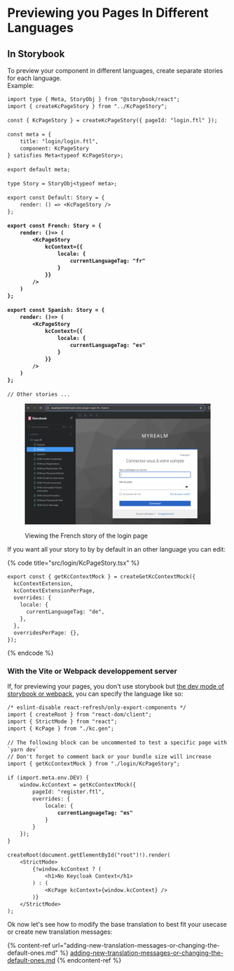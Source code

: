 # Previewing you Pages In Different Languages

## In Storybook

To preview your component in different languages, create separate stories for each language.\
Example:

<pre class="language-tsx" data-title="src/login/pages/Login.stories.tsx"><code class="lang-tsx">import type { Meta, StoryObj } from "@storybook/react";
import { createKcPageStory } from "../KcPageStory";

const { KcPageStory } = createKcPageStory({ pageId: "login.ftl" });

const meta = {
    title: "login/login.ftl",
    component: KcPageStory
} satisfies Meta&#x3C;typeof KcPageStory>;

export default meta;

type Story = StoryObj&#x3C;typeof meta>;

export const Default: Story = {
    render: () => &#x3C;KcPageStory />
};

<strong>export const French: Story = {
</strong><strong>    render: ()=> (
</strong><strong>        &#x3C;KcPageStory
</strong><strong>            kcContext={{
</strong><strong>                locale: {
</strong><strong>                    currentLanguageTag: "fr"
</strong><strong>                }
</strong><strong>            }}
</strong><strong>        />
</strong><strong>    )
</strong><strong>};
</strong>
<strong>export const Spanish: Story = {
</strong><strong>    render: ()=> (
</strong><strong>        &#x3C;KcPageStory
</strong><strong>            kcContext={{
</strong><strong>                locale: {
</strong><strong>                    currentLanguageTag: "es"
</strong><strong>                }
</strong><strong>            }}
</strong><strong>        />
</strong><strong>    )
</strong><strong>};
</strong>
// Other stories ...
</code></pre>

<figure><img src="../.gitbook/assets/image (7).png" alt=""><figcaption><p>Viewing the French story of the login page</p></figcaption></figure>

If you want all your story to by by default in an other language you can edit:

{% code title="src/login/KcPageStory.tsx" %}
```tsx
export const { getKcContextMock } = createGetKcContextMock({
  kcContextExtension,
  kcContextExtensionPerPage,
  overrides: {
    locale: {
      currentLanguageTag: "de",
    },
  },
  overridesPerPage: {},
});
```
{% endcode %}

### With the Vite or Webpack developpement server

If, for previewing your pages, you don't use storybook but [the dev mode of storybook or webpack](../testing-your-theme/with-vite-or-webpack-in-dev-mode.md), you can specify the language like so:

<pre class="language-tsx" data-title="src/main.tsx"><code class="lang-tsx">/* eslint-disable react-refresh/only-export-components */
import { createRoot } from "react-dom/client";
import { StrictMode } from "react";
import { KcPage } from "./kc.gen";

// The following block can be uncommented to test a specific page with `yarn dev`
// Don't forget to comment back or your bundle size will increase
import { getKcContextMock } from "./login/KcPageStory";

if (import.meta.env.DEV) {
    window.kcContext = getKcContextMock({
        pageId: "register.ftl",
        overrides: {
            locale: {
<strong>                currentLanguageTag: "es"
</strong>            }
        }
    });
}

createRoot(document.getElementById("root")!).render(
    &#x3C;StrictMode>
        {!window.kcContext ? (
            &#x3C;h1>No Keycloak Context&#x3C;/h1>
        ) : (
            &#x3C;KcPage kcContext={window.kcContext} />
        )}
    &#x3C;/StrictMode>
);
</code></pre>

Ok now let's see how to modify the base translation to best fit your usecase or create new translation messages:&#x20;

{% content-ref url="adding-new-translation-messages-or-changing-the-default-ones.md" %}
[adding-new-translation-messages-or-changing-the-default-ones.md](adding-new-translation-messages-or-changing-the-default-ones.md)
{% endcontent-ref %}
